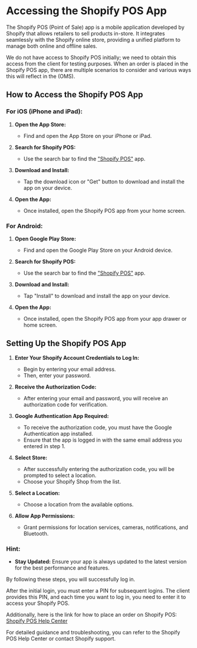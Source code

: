 # Accessing the Shopify POS App

The Shopify POS (Point of Sale) app is a mobile application developed by Shopify that allows retailers to sell products in-store. It integrates seamlessly with the Shopify online store, providing a unified platform to manage both online and offline sales.

We do not have access to Shopify POS initially; we need to obtain this access from the client for testing purposes. When an order is placed in the Shopify POS app, there are multiple scenarios to consider and various ways this will reflect in the (OMS).

## How to Access the Shopify POS App

### For iOS (iPhone and iPad):

1. **Open the App Store:**
   - Find and open the App Store on your iPhone or iPad.

2. **Search for Shopify POS:**
   - Use the search bar to find the ["Shopify POS"](https://apps.apple.com/in/app/shopify-point-of-sale-pos/id686830644) app.

3. **Download and Install:**
   - Tap the download icon or "Get" button to download and install the app on your device.

4. **Open the App:**
   - Once installed, open the Shopify POS app from your home screen.

### For Android:

1. **Open Google Play Store:**
   - Find and open the Google Play Store on your Android device.

2. **Search for Shopify POS:**
   - Use the search bar to find the ["Shopify POS"](https://play.google.com/store/apps/details?id=com.shopify.pos) app.

3. **Download and Install:**
   - Tap "Install" to download and install the app on your device.

4. **Open the App:**
   - Once installed, open the Shopify POS app from your app drawer or home screen.

## Setting Up the Shopify POS App

1. **Enter Your Shopify Account Credentials to Log In:**
   - Begin by entering your email address.
   - Then, enter your password.

2. **Receive the Authorization Code:**
   - After entering your email and password, you will receive an authorization code for verification.

3. **Google Authentication App Required:**
   - To receive the authorization code, you must have the Google Authentication app installed.
   - Ensure that the app is logged in with the same email address you entered in step 1.

4. **Select Store:**
   - After successfully entering the authorization code, you will be prompted to select a location.
   - Choose your Shopify Shop from the list.

5. **Select a Location:**
   - Choose a location from the available options.

6. **Allow App Permissions:**
   - Grant permissions for location services, cameras, notifications, and Bluetooth.

### Hint:
- **Stay Updated:** Ensure your app is always updated to the latest version for the best performance and features.

By following these steps, you will successfully log in.

After the initial login, you must enter a PIN for subsequent logins. The client provides this PIN, and each time you want to log in, you need to enter it to access your Shopify POS.

Additionally, here is the link for how to place an order on Shopify POS: [Shopify POS Help Center](https://help.shopify.com/en/manual/sell-in-person/pos-classic/transactions/place-order)

For detailed guidance and troubleshooting, you can refer to the Shopify POS Help Center or contact Shopify support.
